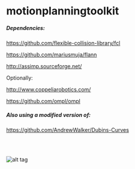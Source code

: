 # motionplanningtoolkit

##### Dependencies:

https://github.com/flexible-collision-library/fcl

https://github.com/mariusmuja/flann

http://assimp.sourceforge.net/

Optionally:

http://www.coppeliarobotics.com/

https://github.com/ompl/ompl

##### Also using a modified version of:

https://github.com/AndrewWalker/Dubins-Curves

<br><br>

![alt tag](https://raw.githubusercontent.com/skiesel/motionplanningtoolkit/master/screenshot.png)
